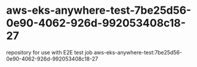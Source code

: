 # aws-eks-anywhere-test-7be25d56-0e90-4062-926d-992053408c18-27
repository for use with E2E test job aws-eks-anywhere-test:7be25d56-0e90-4062-926d-992053408c18-27
